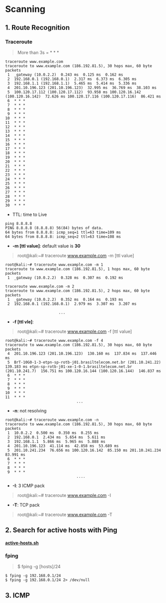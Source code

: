 # Scanning

## 1. Route Recognition

### Traceroute

> More than 3s = * * *

```
traceroute www.example.com
traceroute to www.example.com (186.192.81.5), 30 hops max, 60 byte packets
 1  _gateway (10.0.2.2)  0.243 ms  0.125 ms  0.162 ms
 2  192.168.0.1 (192.168.0.1)  2.317 ms  6.373 ms  6.305 ms
 3  192.168.1.1 (192.168.1.1)  5.465 ms  5.414 ms  5.336 ms
 4  201.10.196.123 (201.10.196.123)  32.995 ms  36.769 ms  38.103 ms
 5  100.120.17.112 (100.120.17.112)  93.958 ms 100.120.16.142 (100.120.16.142)  72.626 ms 100.120.17.116 (100.120.17.116)  86.421 ms
 6  * * *
 7  * * *
 8  * * *
 9  * * *
10  * * *
11  * * *
12  * * *
13  * * *
14  * * *
15  * * *
16  * * *
17  * * *
18  * * *
19  * * *
20  * * *
21  * * *
22  * * *
23  * * *
24  * * *
25  * * *
26  * * *
27  * * *
28  * * *
29  * * *
30  * * *
```

* TTL: time to Live

```
ping 8.8.8.8
PING 8.8.8.8 (8.8.8.8) 56(84) bytes of data.
64 bytes from 8.8.8.8: icmp_seq=1 ttl=63 time=109 ms
64 bytes from 8.8.8.8: icmp_seq=2 ttl=63 time=108 ms
```

* **-m [ttl value]**: default value is **30**

> root@kali:~# traceroute www.example.com -m [ttl value]


```
root@kali:~# traceroute www.example.com -m 1
traceroute to www.example.com (186.192.81.5), 1 hops max, 60 byte packets
 1  _gateway (10.0.2.2)  0.328 ms  0.307 ms  0.192 ms

traceroute www.example.com -m 2
traceroute to www.example.com (186.192.81.5), 2 hops max, 60 byte packets
 1  _gateway (10.0.2.2)  0.352 ms  0.164 ms  0.193 ms
 2  192.168.0.1 (192.168.0.1)  2.979 ms  3.307 ms  3.207 ms

 						...
```

- **-f [ttl vle]**:

> root@kali:~# traceroute www.example.com -f [ttl value]

```
root@kali:~# traceroute www.example.com -f 4
traceroute to www.example.com (186.192.81.5), 30 hops max, 60 byte packets
 4  201.10.196.123 (201.10.196.123)  130.160 ms  137.834 ms  137.446 ms
 5  BrT-10G0-1-3-etpn-sp-rotb-j01.brasiltelecom.net.br (201.10.241.22)  139.183 ms etpn-sp-rotb-j01-xe-1-0-1.brasiltelecom.net.br (201.10.241.7)  156.751 ms 100.120.16.144 (100.120.16.144)  146.837 ms
 6  * * *
 7  * * *
 8  * * *
 9  * * *
10  * * *
11  * * *
								...
```

- **-n**: not resolving

```
root@kali:~# traceroute www.example.com -n
traceroute to www.example.com (186.192.81.5), 30 hops max, 60 byte packets
 1  10.0.2.2  0.500 ms  0.350 ms  0.255 ms
 2  192.168.0.1  2.434 ms  5.654 ms  5.611 ms
 3  192.168.1.1  5.866 ms  5.965 ms  5.888 ms
 4  201.10.196.123  41.114 ms  42.858 ms  53.689 ms
 5  201.10.241.234  76.656 ms 100.120.16.142  85.150 ms 201.10.241.234  83.991 ms
 6  * * *
 7  * * *
 8  * * *
 9  * * *
 								....
```

- **-I**: 3 ICMP pack

> root@kali:~# traceroute www.example.com -I

- **-T**: TCP pack

> root@kali:~# traceroute www.example.com -T

## 2. Search for active hosts with Ping

#### [active-hosts.sh](#)

### fping

> $ fping -g [hosts]/24

```
$ fping -g 192.168.0.1/24
$ fping -g 192.168.0.1/24 2> /dev/null
```

## 3. ICMP
